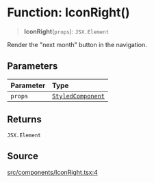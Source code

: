 # Function: IconRight()

> **IconRight**(`props`): `JSX.Element`

Render the "next month" button in the navigation.

## Parameters

| Parameter | Type |
| :------ | :------ |
| `props` | [`StyledComponent`](../type-aliases/StyledComponent.md) |

## Returns

`JSX.Element`

## Source

[src/components/IconRight.tsx:4](https://github.com/gpbl/react-day-picker/blob/9ad13dc72fff814dcf720a62f6e3b5ea38e8af6d/src/components/IconRight.tsx#L4)

